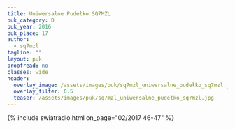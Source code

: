 ```yaml
---
title: Uniwersalne Pudełko SQ7MZL
puk_category: D
puk_year: 2016
puk_place: 17
author: 
  - sq7mzl
tagline: ""
layout: puk
proofread: no
classes: wide
header:
  overlay_image: /assets/images/puk/sq7mzl_uniwersalne_pudełko_sq7mzl.jpg
  overlay_filter: 0.5
  teaser: /assets/images/puk/sq7mzl_uniwersalne_pudełko_sq7mzl.jpg
---
```






 



{% include swiatradio.html on_page="02/2017 46-47" %}

 





 


